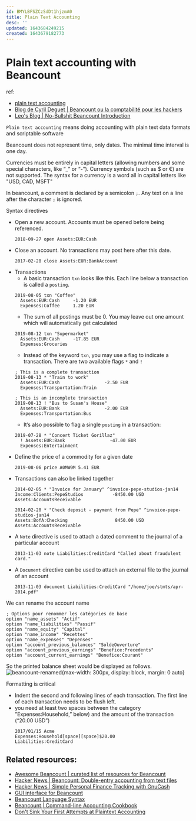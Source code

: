 ```yaml
---
id: BMYLBFSZCzSdDt1hjzmA0
title: Plain Text Accounting
desc: ''
updated: 1643684249215
created: 1643679182773
---
```

# Plain text accounting with Beancount

ref:
- [plain text accounting](https://plaintextaccounting.org/)
- [Blog de Cyril Deguet | Beancount ou la comptabilité pour les hackers](https://cyril.deguet.com/fr/2015/09/03/beancount-comptabilite-pour-hackers/)
- [Leo's Blog | No-Bullshit Beancount Introduction](https://blog.leononame.dev/2019/08/beancount/)

`Plain text accounting` means doing accounting with plain text data formats and scriptable software

Beancount does not represent time, only dates. The minimal time interval is one day.

Currencies must be entirely in capital letters (allowing numbers and some special characters, like “_” or “-”). Currency symbols (such as $ or €) are not supported. The syntax for a currency is a word all in capital letters like "USD, CAD, MSFT"

In beancount, a comment is declared by a semicolon `;`. Any text on a line after the character `;` is ignored.

Syntax directives
- Open a new account. Accounts must be opened before being referenced.
  ```text
  2018-09-27 open Assets:EUR:Cash
  ```
- Close an account. No transactions may post here after this date.
  ```text
  2017-02-28 close Assets:EUR:BankAccount
  ```
- Transactions
  - A basic transaction `txn` looks like this. Each line below a transaction is called a `posting`.
  ```text
  2019-08-05 txn "Coffee"
    Assets:EUR:Cash     -1.20 EUR
    Expenses:Coffee     1.20 EUR
  ```
  - The sum of all postings must be 0. You may leave out one amount which will automatically get calculated
  ```text
  2019-08-12 txn "Supermarket"
    Assets:EUR:Cash     -17.85 EUR
    Expenses:Groceries
  ```
  - Instead of the keyword `txn`, you may use a flag to indicate a transaction. There are two available flags `*` and `!`
  ```text
  ; This is a complete transaction
  2019-08-13 * "Train to work"
    Assets:EUR:Cash                 -2.50 EUR
    Expenses:Transportation:Train
    
  ; This is an incomplete transaction
  2019-08-13 ! "Bus to Susan's House"
    Assets:EUR:Bank                 -2.00 EUR
    Expenses:Transportation:Bus
  ```
  - It’s also possible to flag a single `posting` in a transaction:
  ```text
  2019-07-28 * "Concert Ticket Gorillaz"
    ! Assets:EUR:Bank                 -47.00 EUR
    Expenses:Entertainment
  ```
- Define the price of a commodity for a given date
  ```text
  2019-08-06 price A0MW0M 5.41 EUR
  ```
- Transactions can also be linked together
  ```text
  2014-02-05 * "Invoice for January" ^invoice-pepe-studios-jan14
  Income:Clients:PepeStudios           -8450.00 USD
  Assets:AccountsReceivable

  2014-02-20 * "Check deposit - payment from Pepe" ^invoice-pepe-studios-jan14
  Assets:BofA:Checking                  8450.00 USD
  Assets:AccountsReceivable
  ```
- A `Note` directive is used to attach a dated comment to the journal of a particular account
  ```text
  2013-11-03 note Liabilities:CreditCard "Called about fraudulent card."
  ```
- A `Document` directive can be used to attach an external file to the journal of an account
  ```text
  2013-11-03 document Liabilities:CreditCard "/home/joe/stmts/apr-2014.pdf"
  ```

We can rename the account name
```text
; Options pour renommer les catégories de base
option "name_assets" "Actif"
option "name_liabilities" "Passif"
option "name_equity" "Capital"
option "name_income" "Recettes"
option "name_expenses" "Depenses"
option "account_previous_balances" "SoldeOuverture"
option "account_previous_earnings" "Benefice:Precedents"
option "account_current_earnings" "Benefice:Courant"
```
So the printed balance sheet would be displayed as follows.
![beancount-renamed](https://cyril.deguet.com/images/beancount-bilan.png){max-width: 300px, display: block, margin: 0 auto}

Formatting is critical
- Indent the second and following lines of each transaction. The first line of each transaction needs to be flush left.
- you need at least two spaces between the category ”Expenses:Household,” below) and the amount of the transaction (“20.00 USD”)
  ```text
  2017/01/15 Acme
  Expenses:Household[space][space]$20.00
  Liabilities:CreditCard
  ```

## Related resources:

- [Awesome Beancount | curated list of resources for Beancount](https://awesome-beancount.com/)
- [Hacker News | Beancount: Double-entry accounting from text files](https://news.ycombinator.com/item?id=30138434)
- [Hacker News | Simple Personal Finance Tracking with GnuCash](https://news.ycombinator.com/item?id=23237687)
- [GUI interface for Beancount](https://beancount.github.io/fava/)
- [Beancount Language Syntax](https://beancount.github.io/docs/beancount_language_syntax.html)
- [Beancount | Command-line Accounting Cookbook](https://beancount.github.io/docs/command_line_accounting_cookbook.html)
- [Don't Sink Your First Attempts at Plaintext Accounting ](https://github.com/plaintextaccounting/plaintextaccounting/wiki/Don't-Sink-Your-First-Attempts-at-Plaintext-Accounting)